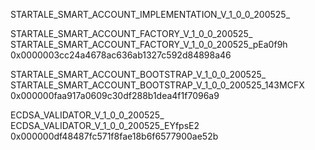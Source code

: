 STARTALE_SMART_ACCOUNT_IMPLEMENTATION_V_1_0_0_200525_


STARTALE_SMART_ACCOUNT_FACTORY_V_1_0_0_200525_
STARTALE_SMART_ACCOUNT_FACTORY_V_1_0_0_200525_pEa0f9h
0x0000003cc24a4678ac636ab1327c592d84898a46


STARTALE_SMART_ACCOUNT_BOOTSTRAP_V_1_0_0_200525_
STARTALE_SMART_ACCOUNT_BOOTSTRAP_V_1_0_0_200525_143MCFX
0x000000faa917a0609c30df288b1dea4f1f7096a9


ECDSA_VALIDATOR_V_1_0_0_200525_
ECDSA_VALIDATOR_V_1_0_0_200525_EYfpsE2
0x000000df48487fc571f8fae18b6f6577900ae52b

